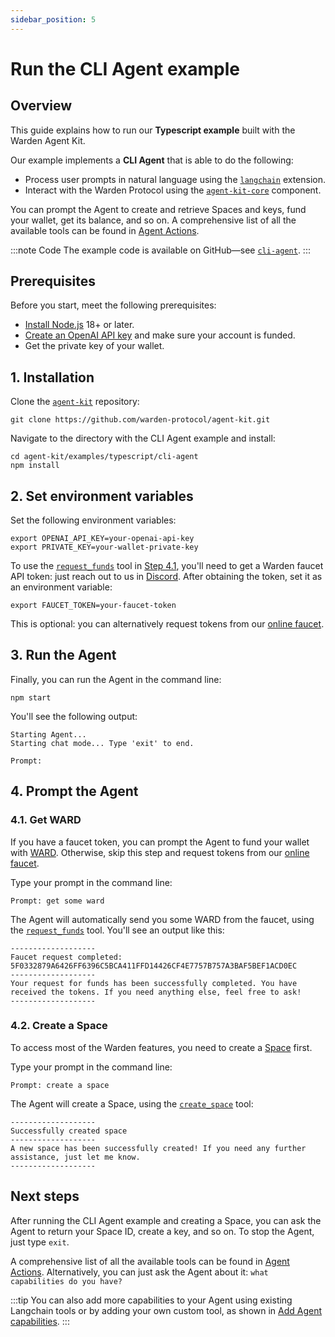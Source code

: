 ```yaml
---
sidebar_position: 5
---
```


# Run the CLI Agent example

## Overview

This guide explains how to run our **Typescript example** built with the Warden Agent Kit.

Our example implements a **CLI Agent** that is able to do the following:

-   Process user prompts in natural language using the [`langchain`](https://github.com/warden-protocol/agent-kit/blob/main/langchain/warden/README.md) extension.
-   Interact with the Warden Protocol using the [`agent-kit-core`](https://github.com/warden-protocol/agent-kit/tree/main/agent-kit-core) component.

You can prompt the Agent to create and retrieve Spaces and keys, fund your wallet, get its balance, and so on. A comprehensive list of all the available tools can be found in [Agent Actions](/build-an-agent/warden-agent-kit/agent-actions).

:::note Code
The example code is available on GitHub—see [`cli-agent`](https://github.com/warden-protocol/agent-kit/blob/main/examples/typescript/cli-agent/README.md).
:::

## Prerequisites

Before you start, meet the following prerequisites:

-   [Install Node.js](https://nodejs.org/en/download) 18+ or later.
-   [Create an OpenAI API key](https://platform.openai.com/docs/quickstart#create-and-export-an-api-key) and make sure your account is funded.
-   Get the private key of your wallet.

## 1. Installation

Clone the [`agent-kit`](https://github.com/warden-protocol/agent-kit) repository:

```
git clone https://github.com/warden-protocol/agent-kit.git
```

Navigate to the directory with the CLI Agent example and install:

```
cd agent-kit/examples/typescript/cli-agent
npm install
```

## 2. Set environment variables

Set the following environment variables:

```
export OPENAI_API_KEY=your-openai-api-key
export PRIVATE_KEY=your-wallet-private-key
```

To use the [`request_funds`](agent-actions) tool in [Step 4.1](#41-get-ward), you'll need to get a Warden faucet API token: just reach out to us in [Discord](https://discord.com/invite/wardenprotocol). After obtaining the token, set it as an environment variable:

```
export FAUCET_TOKEN=your-faucet-token
```

This is optional: you can alternatively request tokens from our [online faucet](https://faucet.devnet.wardenprotocol.org/).

## 3. Run the Agent

Finally, you can run the Agent in the command line:

```
npm start
```

You'll see the following output:

```
Starting Agent...
Starting chat mode... Type 'exit' to end.

Prompt:
```

## 4. Prompt the Agent

### 4.1. Get WARD

If you have a faucet token, you can prompt the Agent to fund your wallet with [WARD](/tokens/ward-token/ward). Otherwise, skip this step and request tokens from our [online faucet](https://faucet.devnet.wardenprotocol.org/).

Type your prompt in the command line:

```
Prompt: get some ward
```

The Agent will automatically send you some WARD from the faucet, using the [`request_funds`](agent-actions) tool. You'll see an output like this:

```
-------------------
Faucet request completed: 5F0332879A6426FF6396C5BCA411FFD14426CF4E7757B757A3BAF5BEF1ACD0EC
-------------------
Your request for funds has been successfully completed. You have received the tokens. If you need anything else, feel free to ask!
-------------------
```

### 4.2. Create a Space

To access most of the Warden features, you need to create a [Space](/learn/glossary#space) first.

Type your prompt in the command line:

```
Prompt: create a space
```

The Agent will create a Space, using the [`create_space`](agent-actions) tool:

```
-------------------
Successfully created space
-------------------
A new space has been successfully created! If you need any further assistance, just let me know.
-------------------
```

## Next steps

After running the CLI Agent example and creating a Space, you can ask the Agent to return your Space ID, create a key, and so on. To stop the Agent, just type `exit`.

A comprehensive list of all the available tools can be found in [Agent Actions](/build-an-agent/warden-agent-kit/agent-actions). Alternatively, you can just ask the Agent about it: `what capabilities do you have?`

:::tip
You can also add more capabilities to your Agent using existing Langchain tools or by adding your own custom tool, as shown in [Add Agent capabilities](/build-an-agent/warden-agent-kit/add-agent-capabilities).
:::